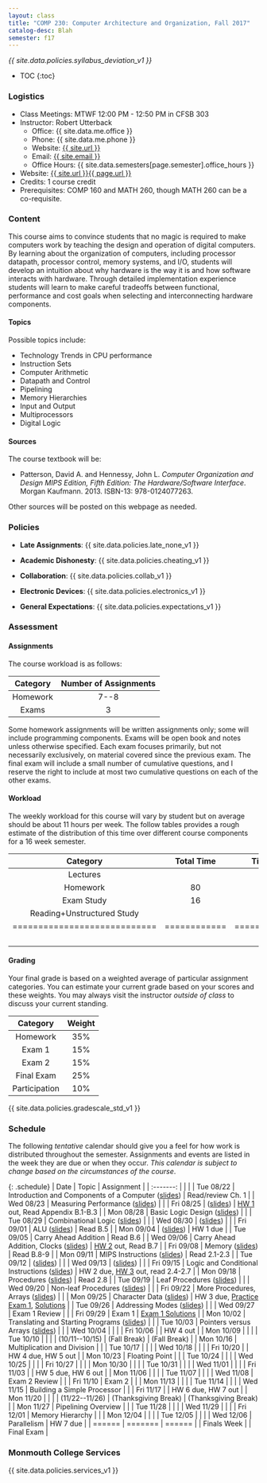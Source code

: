```yaml
---
layout: class
title: "COMP 230: Computer Architecture and Organization, Fall 2017"
catalog-desc: Blah
semester: f17
---
```


*{{ site.data.policies.syllabus_deviation_v1 }}*

* TOC
{:toc}

### Logistics

* Class Meetings: MTWF 12:00 PM - 12:50 PM in CFSB 303
* Instructor: Robert Utterback
  * Office: {{ site.data.me.office }}
  * Phone: {{ site.data.me.phone }}
  * Website: <a href="{{ site.url }}">{{ site.url }}</a>
  * Email: <a href="mailto:{{ site.email }}">{{ site.email }}</a>
  * Office Hours: {{ site.data.semesters[page.semester].office_hours }}
* Website: <a href="{{ site.url }}{{ page.url }}">{{ site.url }}{{ page.url }}</a>
* Credits: 1 course credit
* Prerequisites: COMP 160 and MATH 260, though MATH 260 can be a co-requisite.

### Content

This course aims to convince students that no magic is required to
make computers work by teaching the design and operation of digital
computers. By learning about the organization of computers, including
processor datapath, processor control, memory systems, and I/O,
students will develop an intuition about why hardware is the way it is
and how software interacts with hardware. Through detailed
implementation experience students will learn to make careful
tradeoffs between functional, performance and cost goals when
selecting and interconnecting hardware components.

#### Topics

Possible topics include:

* Technology Trends in CPU performance
* Instruction Sets
* Computer Arithmetic
* Datapath and Control
* Pipelining
* Memory Hierarchies
* Input and Output
* Multiprocessors
* Digital Logic

#### Sources

The course textbook will be:

* Patterson, David A. and Hennessy, John L. *Computer Organization and
Design MIPS Edition, Fifth Edition: The Hardware/Software
Interface*. Morgan Kaufmann. 2013. ISBN-13: 978-0124077263.

Other sources will be posted on this webpage as needed.

### Policies

* **Late Assignments**: {{ site.data.policies.late_none_v1 }}

* **Academic Dishonesty**: {{ site.data.policies.cheating_v1 }}

* **Collaboration**: {{ site.data.policies.collab_v1 }}

* **Electronic Devices**: {{ site.data.policies.electronics_v1 }}

* **General Expectations**: {{ site.data.policies.expectations_v1 }}

### Assessment

#### Assignments

The course workload is as follows:

| Category | Number of Assignments |
| :-----:  |             :-------: |
| Homework |                  7--8 |
| Exams    |                     3 |

Some homework assignments will be written assignments only; some will
include programming components. Exams will be open book and notes
unless otherwise specified. Each exam focuses primarily, but not
necessarily exclusively, on material covered since the previous
exam. The final exam will include a small number of cumulative
questions, and I reserve the right to include at most two cumulative
questions on each of the other exams.

#### Workload

The weekly workload for this course will vary by student but on
average should be about 11 hours per week. The follow tables provides
a rough estimate of the distribution of this time over different
course components for a 16 week semester.

| Category                     | Total Time   |     Time/week (hours) |
| :-----:                      | :-------:    |   :-----------------: |
| Lectures                     |              |                     3 |
| Homework                     | 80           |                     5 |
| Exam Study                   | 16           |                     1 |
| Reading+Unstructured Study   |              |                     2 |
| ============================ | ============ | ===================== |
|                              |              |                    11 |

#### Grading

Your final grade is based on a weighted average of particular
assignment categories. You can estimate your current grade based on
your scores and these weights. You may always visit the instructor
*outside of class* to discuss your current standing.

| Category      |    Weight |
| :-----:       | :-------: |
| Homework      |       35% |
| Exam 1        |       15% |
| Exam 2        |       15% |
| Final Exam    |       25% |
| Participation |       10% |

{{ site.data.policies.gradescale_std_v1 }}

### Schedule
The following *tentative* calendar should give you a feel for how work is
distributed throughout the semester. Assignments and events are listed
in the week they are due or when they occur. *This calendar is subject
to change based on the circumstances of the course*.

{: .schedule}
| Date           | Topic                                                            | Assignment                                                               |
| :-------:      |                                                                  |                                                                          |
| Tue 08/22      | Introduction and Components of a Computer ([slides](./L01.pptx)) | Read/review Ch. 1                                                        |
| Wed 08/23      | Measuring Performance ([slides](./L02.pptx))                     |                                                                          |
| Fri 08/25      | ([slides](./L03.pptx))                                           | [HW 1](./hw1.pdf) out, Read Appendix B.1-B.3                             |
| Mon 08/28      | Basic Logic Design ([slides](./L04.pptx))                        |                                                                          |
| Tue 08/29      | Combinational Logic ([slides](L05.pptx))                         |                                                                          |
| Wed 08/30      | ([slides](L06.pptx))                                             |                                                                          |
| Fri 09/01      | ALU ([slides](L07.pptx))                                         | Read B.5                                                                 |
| Mon 09/04      | ([slides](L08.pptx))                                             | HW 1 due                                                                 |
| Tue 09/05      | Carry Ahead Addition                                             | Read B.6                                                                 |
| Wed 09/06      | Carry Ahead Addition, Clocks ([slides](L09-10.pptx))             | [HW 2](./hw2.pdf) out, Read B.7                                          |
| Fri 09/08      | Memory ([slides](L11.pptx))                                      | Read B.8-9                                                               |
| Mon 09/11      | MIPS Instructions ([slides](L12.pptx))                           | Read 2.1-2.3                                                             |
| Tue 09/12      | ([slides](L13.pptx))                                             |                                                                          |
| Wed 09/13      | ([slides](L14.pptx))                                             |                                                                          |
| Fri 09/15      | Logic and Conditional Instructions ([slides](L15.pptx))          | HW 2 due, [HW 3](./hw3.pdf) out, read 2.4-2.7                            |
| Mon 09/18      | Procedures ([slides](L16.pptx))                                  | Read 2.8                                                                 |
| Tue 09/19      | Leaf Procedures ([slides](L17.pptx))                             |                                                                          |
| Wed 09/20      | Non-leaf Procedures ([slides](L18.pptx))                         |                                                                          |
| Fri 09/22      | More Procedures, Arrays ([slides](L19.pptx))                     |                                                                          |
| Mon 09/25      | Character Data ([slides](L20.pptx))                              | HW 3 due, [Practice Exam 1](./exam1p.pdf), [Solutions](./exam1p-sol.pdf) |
| Tue 09/26      | Addressing Modes ([slides](L21.pptx))                            |                                                                          |
| Wed 09/27      | Exam 1  Review                                                   |                                                                          |
| Fri 09/29      | Exam 1                                                           | [Exam 1 Solutions](./exam1-sol.pdf)                                      |
| Mon 10/02      | Translating and Starting Programs ([slides](L24.pptx))           |                                                                          |
| Tue 10/03      | Pointers versus Arrays ([slides](L25.pptx))                      |                                                                          |
| Wed 10/04      |                                                                  |                                                                          |
| Fri 10/06      |                                                                  | HW 4 out                                                                 |
| Mon 10/09      |                                                                  |                                                                          |
| Tue 10/10      |                                                                  |                                                                          |
| (10/11--10/15) | (Fall Break)                                                     | (Fall Break)                                                             |
| Mon 10/16      | Multiplication and Division                                      |                                                                          |
| Tue 10/17      |                                                                  |                                                                          |
| Wed 10/18      |                                                                  |                                                                          |
| Fri 10/20      |                                                                  | HW 4 due, HW 5 out                                                       |
| Mon 10/23      | Floating Point                                                   |                                                                          |
| Tue 10/24      |                                                                  |                                                                          |
| Wed 10/25      |                                                                  |                                                                          |
| Fri 10/27      |                                                                  |                                                                          |
| Mon 10/30      |                                                                  |                                                                          |
| Tue 10/31      |                                                                  |                                                                          |
| Wed 11/01      |                                                                  |                                                                          |
| Fri 11/03      |                                                                  | HW 5 due, HW 6 out                                                       |
| Mon 11/06      |                                                                  |                                                                          |
| Tue 11/07      |                                                                  |                                                                          |
| Wed 11/08      | Exam 2 Review                                                    |                                                                          |
| Fri 11/10      | Exam 2                                                           |                                                                          |
| Mon 11/13      |                                                                  |                                                                          |
| Tue 11/14      |                                                                  |                                                                          |
| Wed 11/15      | Building a Simple Processor                                      |                                                                          |
| Fri 11/17      |                                                                  | HW 6 due, HW 7 out                                                       |
| Mon 11/20      |                                                                  |                                                                          |
| (11/22--11/26) | (Thanksgiving Break)                                             | (Thanksgiving Break)                                                     |
| Mon 11/27      | Pipelining Overview                                              |                                                                          |
| Tue 11/28      |                                                                  |                                                                          |
| Wed 11/29      |                                                                  |                                                                          |
| Fri 12/01      | Memory Hierarchy                                                 |                                                                          |
| Mon 12/04      |                                                                  |                                                                          |
| Tue 12/05      |                                                                  |                                                                          |
| Wed 12/06      | Parallelism                                                      | HW 7 due                                                                 |
| ======         | =======                                                          | ======                                                                   |
| Finals Week    |                                                                  | Final Exam                                                               |

### Monmouth College Services

{{ site.data.policies.services_v1 }}

<!-- Local Variables: -->
<!-- eval: (orgtbl-mode) -->
<!-- End: -->
